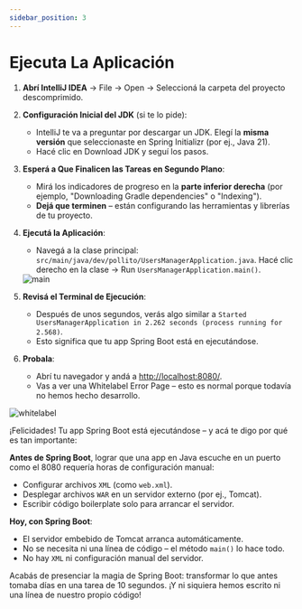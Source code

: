 ```yaml
---
sidebar_position: 3
---
```


# Ejecuta La Aplicación

1. **Abrí IntelliJ IDEA** → File → Open → Seleccioná la carpeta del proyecto descomprimido.
2. **Configuración Inicial del JDK** (si te lo pide):
   * IntelliJ te va a preguntar por descargar un JDK. Elegí la **misma versión** que seleccionaste en Spring Initializr (por ej., Java 21).
   * Hacé clic en Download JDK y seguí los pasos.
3. **Esperá a Que Finalicen las Tareas en Segundo Plano**:
   * Mirá los indicadores de progreso en la **parte inferior derecha** (por ejemplo, "Downloading Gradle dependencies" o "Indexing").
   * **Dejá que terminen** – están configurando las herramientas y librerías de tu proyecto.
4. **Ejecutá la Aplicación**:
   * Navegá a la clase principal: `src/main/java/dev/pollito/UsersManagerApplication.java`. Hacé clic derecho en la clase → Run `UsersManagerApplication.main()`.

   <div>
      <img src={require('@site/static/img/lets-create-a-spring-boot-project/main.png').default} alt="main" />
   </div>

5. **Revisá el Terminal de Ejecución**:
   * Después de unos segundos, verás algo similar a `Started UsersManagerApplication in 2.262 seconds (process running for 2.568)`.
   * Esto significa que tu app Spring Boot está en ejecutándose.
6. **Probala**:
   * Abrí tu navegador y andá a [http://localhost:8080/](http://localhost:8080/).
   * Vas a ver una Whitelabel Error Page – esto es normal porque todavía no hemos hecho desarrollo.

<div>
   <img src={require('@site/static/img/lets-create-a-spring-boot-project/whitelabel.png').default} alt="whitelabel" />
</div>

¡Felicidades! Tu app Spring Boot está ejecutándose – y acá te digo por qué es tan importante:

**Antes de Spring Boot**, lograr que una app en Java escuche en un puerto como el 8080 requería horas de configuración manual:

* Configurar archivos `XML` (como `web.xml`).
* Desplegar archivos `WAR` en un servidor externo (por ej., Tomcat).
* Escribir código boilerplate solo para arrancar el servidor.

**Hoy, con Spring Boot**:

* El servidor embebido de Tomcat arranca automáticamente.
* No se necesita ni una línea de código – el método `main()` lo hace todo.
* No hay `XML` ni configuración manual del servidor.

Acabás de presenciar la magia de Spring Boot: transformar lo que antes tomaba días en una tarea de 10 segundos. ¡Y ni siquiera hemos escrito ni una línea de nuestro propio código!